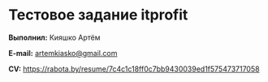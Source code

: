 # Тестовое задание itprofit

**Выполнил:** Кияшко Артём

**E-mail:** artemkiasko@gmail.com

**CV:** https://rabota.by/resume/7c4c1c18ff0c7bb9430039ed1f575473717058